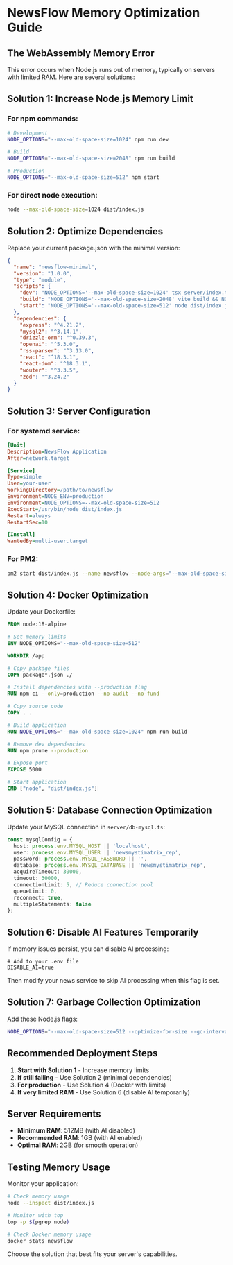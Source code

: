 # NewsFlow Memory Optimization Guide

## The WebAssembly Memory Error

This error occurs when Node.js runs out of memory, typically on servers with limited RAM. Here are several solutions:

## Solution 1: Increase Node.js Memory Limit

### For npm commands:
```bash
# Development
NODE_OPTIONS="--max-old-space-size=1024" npm run dev

# Build
NODE_OPTIONS="--max-old-space-size=2048" npm run build

# Production
NODE_OPTIONS="--max-old-space-size=512" npm start
```

### For direct node execution:
```bash
node --max-old-space-size=1024 dist/index.js
```

## Solution 2: Optimize Dependencies

Replace your current package.json with the minimal version:

```json
{
  "name": "newsflow-minimal",
  "version": "1.0.0",
  "type": "module",
  "scripts": {
    "dev": "NODE_OPTIONS='--max-old-space-size=1024' tsx server/index.ts",
    "build": "NODE_OPTIONS='--max-old-space-size=2048' vite build && NODE_OPTIONS='--max-old-space-size=1024' esbuild server/index.ts --platform=node --packages=external --bundle --format=esm --outdir=dist",
    "start": "NODE_OPTIONS='--max-old-space-size=512' node dist/index.js"
  },
  "dependencies": {
    "express": "^4.21.2",
    "mysql2": "^3.14.1",
    "drizzle-orm": "^0.39.3",
    "openai": "^5.3.0",
    "rss-parser": "^3.13.0",
    "react": "^18.3.1",
    "react-dom": "^18.3.1",
    "wouter": "^3.3.5",
    "zod": "^3.24.2"
  }
}
```

## Solution 3: Server Configuration

### For systemd service:
```ini
[Unit]
Description=NewsFlow Application
After=network.target

[Service]
Type=simple
User=your-user
WorkingDirectory=/path/to/newsflow
Environment=NODE_ENV=production
Environment=NODE_OPTIONS=--max-old-space-size=512
ExecStart=/usr/bin/node dist/index.js
Restart=always
RestartSec=10

[Install]
WantedBy=multi-user.target
```

### For PM2:
```bash
pm2 start dist/index.js --name newsflow --node-args="--max-old-space-size=512"
```

## Solution 4: Docker Optimization

Update your Dockerfile:

```dockerfile
FROM node:18-alpine

# Set memory limits
ENV NODE_OPTIONS="--max-old-space-size=512"

WORKDIR /app

# Copy package files
COPY package*.json ./

# Install dependencies with --production flag
RUN npm ci --only=production --no-audit --no-fund

# Copy source code
COPY . .

# Build application
RUN NODE_OPTIONS="--max-old-space-size=1024" npm run build

# Remove dev dependencies
RUN npm prune --production

# Expose port
EXPOSE 5000

# Start application
CMD ["node", "dist/index.js"]
```

## Solution 5: Database Connection Optimization

Update your MySQL connection in `server/db-mysql.ts`:

```typescript
const mysqlConfig = {
  host: process.env.MYSQL_HOST || 'localhost',
  user: process.env.MYSQL_USER || 'newsmystimatrix_rep',
  password: process.env.MYSQL_PASSWORD || '',
  database: process.env.MYSQL_DATABASE || 'newsmystimatrix_rep',
  acquireTimeout: 30000,
  timeout: 30000,
  connectionLimit: 5, // Reduce connection pool
  queueLimit: 0,
  reconnect: true,
  multipleStatements: false
};
```

## Solution 6: Disable AI Features Temporarily

If memory issues persist, you can disable AI processing:

```env
# Add to your .env file
DISABLE_AI=true
```

Then modify your news service to skip AI processing when this flag is set.

## Solution 7: Garbage Collection Optimization

Add these Node.js flags:

```bash
NODE_OPTIONS="--max-old-space-size=512 --optimize-for-size --gc-interval=100" node dist/index.js
```

## Recommended Deployment Steps

1. **Start with Solution 1** - Increase memory limits
2. **If still failing** - Use Solution 2 (minimal dependencies)
3. **For production** - Use Solution 4 (Docker with limits)
4. **If very limited RAM** - Use Solution 6 (disable AI temporarily)

## Server Requirements

- **Minimum RAM**: 512MB (with AI disabled)
- **Recommended RAM**: 1GB (with AI enabled)
- **Optimal RAM**: 2GB (for smooth operation)

## Testing Memory Usage

Monitor your application:

```bash
# Check memory usage
node --inspect dist/index.js

# Monitor with top
top -p $(pgrep node)

# Check Docker memory usage
docker stats newsflow
```

Choose the solution that best fits your server's capabilities.